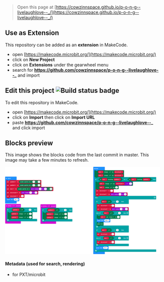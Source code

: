 
> Open this page at [https://cowzinnspace.github.io/p-o-n-g--livelaughlove--_/](https://cowzinnspace.github.io/p-o-n-g--livelaughlove--_/)

## Use as Extension

This repository can be added as an **extension** in MakeCode.

* open [https://makecode.microbit.org/](https://makecode.microbit.org/)
* click on **New Project**
* click on **Extensions** under the gearwheel menu
* search for **https://github.com/cowzinnspace/p-o-n-g--livelaughlove--_** and import

## Edit this project ![Build status badge](https://github.com/cowzinnspace/p-o-n-g--livelaughlove--_/workflows/MakeCode/badge.svg)

To edit this repository in MakeCode.

* open [https://makecode.microbit.org/](https://makecode.microbit.org/)
* click on **Import** then click on **Import URL**
* paste **https://github.com/cowzinnspace/p-o-n-g--livelaughlove--_** and click import

## Blocks preview

This image shows the blocks code from the last commit in master.
This image may take a few minutes to refresh.

![A rendered view of the blocks](https://github.com/cowzinnspace/p-o-n-g--livelaughlove--_/raw/master/.github/makecode/blocks.png)

#### Metadata (used for search, rendering)

* for PXT/microbit
<script src="https://makecode.com/gh-pages-embed.js"></script><script>makeCodeRender("{{ site.makecode.home_url }}", "{{ site.github.owner_name }}/{{ site.github.repository_name }}");</script>
